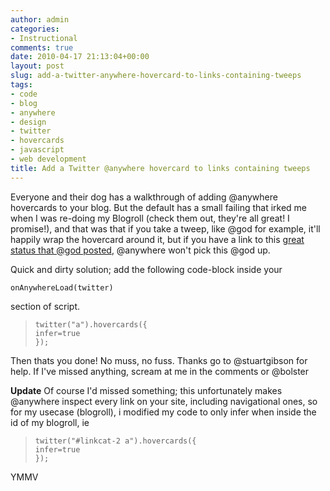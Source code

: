 ```yaml
---
author: admin
categories:
- Instructional
comments: true
date: 2010-04-17 21:13:04+00:00
layout: post
slug: add-a-twitter-anywhere-hovercard-to-links-containing-tweeps
tags:
- code
- blog
- anywhere
- design
- twitter
- hovercards
- javascript
- web development
title: Add a Twitter @anywhere hovercard to links containing tweeps
---
```



Everyone and their dog has a walkthrough of adding @anywhere hovercards to your blog. But the default has a small failing that irked me when I was re-doing my Blogroll (check them out, they're all great! I promise!), and that was that if you take a tweep, like @god for example, it'll happily wrap the hovercard around it, but if you have a link to this [great status that @god posted](http://twitter.com/god/status/11603782129), @anywhere won't pick this @god up.

Quick and dirty solution; add the following code-block inside your


    onAnywhereLoad(twitter)

section of script.

>

>
>     twitter("a").hovercards({
>     infer=true
>     });
>
>

Then thats you done! No muss, no fuss.
Thanks go to @stuartgibson for help.
If I've missed anything, scream at me in the comments or @bolster

**Update**
Of course I'd missed something; this unfortunately makes @anywhere inspect every link on your site, including navigational ones, so for my usecase (blogroll), i modified my code to only infer when inside the id of my blogroll, ie

>

>
>     twitter("#linkcat-2 a").hovercards({
>     infer=true
>     });
>
>

YMMV
